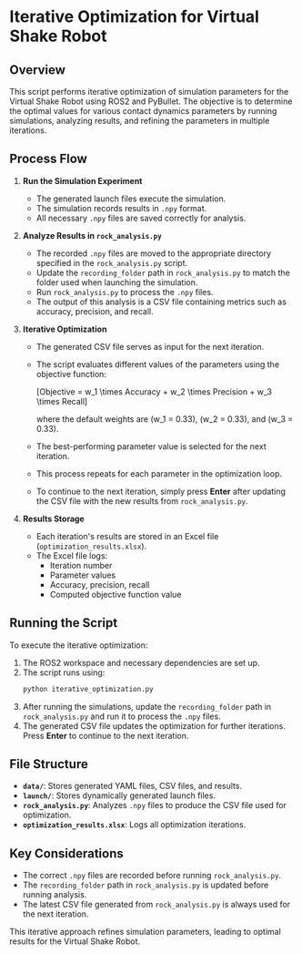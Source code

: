 # Iterative Optimization for Virtual Shake Robot

## Overview
This script performs iterative optimization of simulation parameters for the Virtual Shake Robot using ROS2 and PyBullet. The objective is to determine the optimal values for various contact dynamics parameters by running simulations, analyzing results, and refining the parameters in multiple iterations.

## Process Flow
1. **Run the Simulation Experiment**
   - The generated launch files execute the simulation.
   - The simulation records results in `.npy` format.
   - All necessary `.npy` files are saved correctly for analysis.

2. **Analyze Results in `rock_analysis.py`**
   - The recorded `.npy` files are moved to the appropriate directory specified in the `rock_analysis.py` script.
   - Update the `recording_folder` path in `rock_analysis.py` to match the folder used when launching the simulation.
   - Run `rock_analysis.py` to process the `.npy` files.
   - The output of this analysis is a CSV file containing metrics such as accuracy, precision, and recall.

3. **Iterative Optimization**
   - The generated CSV file serves as input for the next iteration.
   - The script evaluates different values of the parameters using the objective function:
     
     \[Objective = w_1 \times Accuracy + w_2 \times Precision + w_3 \times Recall\]
     
     where the default weights are \(w_1 = 0.33\), \(w_2 = 0.33\), and \(w_3 = 0.33\).
   - The best-performing parameter value is selected for the next iteration.
   - This process repeats for each parameter in the optimization loop.
   - To continue to the next iteration, simply press **Enter** after updating the CSV file with the new results from `rock_analysis.py`.

4. **Results Storage**
   - Each iteration's results are stored in an Excel file (`optimization_results.xlsx`).
   - The Excel file logs:
     - Iteration number
     - Parameter values
     - Accuracy, precision, recall
     - Computed objective function value

## Running the Script
To execute the iterative optimization:
1. The ROS2 workspace and necessary dependencies are set up.
2. The script runs using:
   ```bash
   python iterative_optimization.py
   ```
3. After running the simulations, update the `recording_folder` path in `rock_analysis.py` and run it to process the `.npy` files.
4. The generated CSV file updates the optimization for further iterations. Press **Enter** to continue to the next iteration.

## File Structure
- **`data/`**: Stores generated YAML files, CSV files, and results.
- **`launch/`**: Stores dynamically generated launch files.
- **`rock_analysis.py`**: Analyzes `.npy` files to produce the CSV file used for optimization.
- **`optimization_results.xlsx`**: Logs all optimization iterations.

## Key Considerations
- The correct `.npy` files are recorded before running `rock_analysis.py`.
- The `recording_folder` path in `rock_analysis.py` is updated before running analysis.
- The latest CSV file generated from `rock_analysis.py` is always used for the next iteration.

This iterative approach refines simulation parameters, leading to optimal results for the Virtual Shake Robot.
